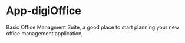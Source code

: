 # App-digiOffice
Basic Office Managment Suite, a good place to start planning your new office management application,
